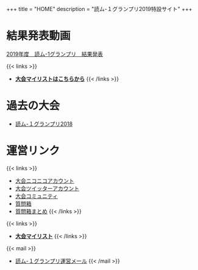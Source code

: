 +++
title = "HOME"
description = "読ム-１グランプリ2019特設サイト"
+++

# 結果発表動画

<script type="application/javascript" src="https://embed.nicovideo.jp/watch/sm34981667/script?w=640&h=360"></script><noscript><a href="https://www.nicovideo.jp/watch/sm34981667">2019年度　読ム-1グランプリ　結果発表</a></noscript>

{{< links >}}
- [**大会マイリストはこちらから**](http://www.nicovideo.jp/mylist/65165304)
{{< /links >}}

# 過去の大会

- [読ム-１グランプリ2018](https://yomu1.netlify.com/)

# 運営リンク

{{< links >}}
- [大会ニコニコアカウント](http://www.nicovideo.jp/user/72128077)
- [大会ツイッターアカウント](https://twitter.com/Yomu_1GP)
- [大会コミュニティ](https://com.nicovideo.jp/community/co3737919)
- [質問箱](https://peing.net/yomu_1gp)
- [質問箱まとめ](https://twitter.com/i/moments/948073734111354881)
{{< /links >}}

{{< links >}}
- [**大会マイリスト**](http://www.nicovideo.jp/mylist/65165304)
{{< /links >}}

{{< mail >}}
- [読ム-１グランプリ運営メール](<mailto:yomuwan@outlook.jp>)
{{< /mail >}}

